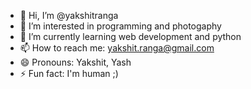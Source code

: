 - 👋 Hi, I’m @yakshitranga
- 👀 I’m interested in programming and photogaphy
- 🌱 I’m currently learning web development and python
- 📫 How to reach me: yakshit.ranga@gmail.com
- 😄 Pronouns: Yakshit, Yash
- ⚡ Fun fact: I'm human ;)

<!---
yakshitranga/yakshitranga is a ✨ special ✨ repository because its `README.md` (this file) appears on your GitHub profile.
You can click the Preview link to take a look at your changes.
--->
